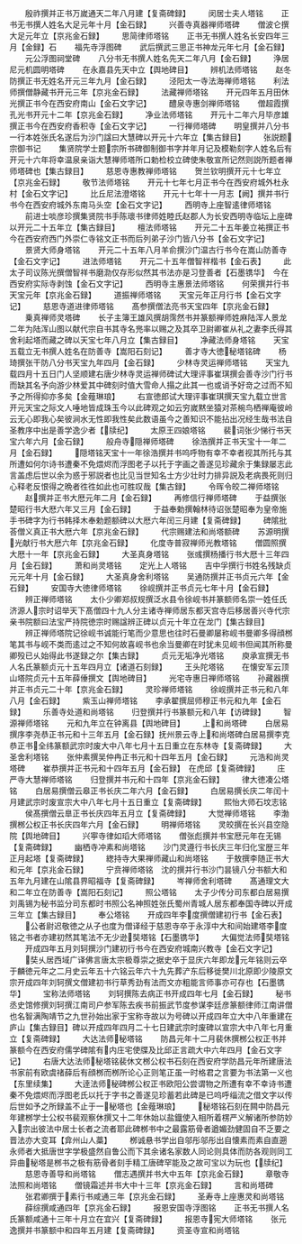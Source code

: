 <!-- { "loadSidebar": true } -->
　　殷祚撰并正书万嵗通天二年八月建【复斋碑録】
　　闵居士夫人塔铭
　　正书无书撰人姓名大足元年十月【金石録】
　　兴善寺真器禅师塔碑
　　僧波仑撰大足元年立【京兆金石録】
　　思简律师塔铭
　　正书无书撰人姓名长安四年三月【金録】石
　　福先寺浮图碑
　　武后撰武三思正书神龙元年七月【金石録】
　　元公浮图祠堂碑
　　八分书无书撰人姓名先天二年八月【金石録】
　　浄居尼元机圆明塔碑
　　在永嘉县先天中立【舆地碑目】
　　辨机法师塔铭
　　赵冬防撰正书无姓名开元三年九月【金石録】
　　泾阳太一寺法海禅师塔铭
　　利法师撰僧静藏书开元三年【京兆金石録】
　　法藏禅师塔铭
　　开元四年五月田休光撰正书今在西安府南山【金石文字记】
　　醴泉寺惠剑禅师塔铭
　　僧超霞撰孔光书开元十二年【京兆金石録】
　　净业法师塔铭
　　开元十二年六月毕彦雄撰正书今在西安府香积寺【金石文字记】
　　一行禅师塔碑
　　明皇撰并八分书一行本姓张氏名遂后为沙门諡曰大慧碑以开元十六年立【集古録目】
　　张説题宗御书记
　　集贤院学士题宗所书碑御制御书字并年月记及模勒刻字人姓名后有开元十六年将幸温泉亲诣大慧禅师塔所口勅检校立碑使朱敬宣所记然则説所题者禅师塔碑也【集古録目】
　　慈恩寺惠教禅师塔铭
　　贺兰钦明撰开元十七年立【京兆金石録】
　　敬节法师塔铭
　　开元十七年七月正书今在西安府城外杜永村【金石文字记】
　　比丘尼法澄塔铭
　　开元十七年十一月志【阙】撰并书行书今在西安府城外东南马头空【金石文字记】
　　西明寺上座智逺律师塔铭
　　前进士啖彦珍撰集贤院书手陈瓌书律师姓睦氏赵郡人为长安西明寺临坛上座碑以开元二十五年立【集古録目】
　　檀法师塔铭
　　开元二十五年姜立祐撰正书今在西安府西门外崇仁寺铭文正书而后列弟子沙门皆八分书【金石文字记】
　　景贤大师身塔铭
　　开元二十五年八月羊俞撰沙门温古行书今在嵩山防善寺【金石文字记】
　　进法师塔铭
　　开元二十五年僧智祥楷书【金石表】
　　此太子司议陈光撰僧智祥书磨泐仅存形似然其书法亦是习登善者【石墨镌华】　今在西安府实际寺剥蚀【金石文字记】
　　西明寺主惠景法师塔铭
　　何荣撰并行书天宝元年【京兆金石録】
　　道振禅师塔铭
　　天宝元年正月行书【金石文字记】
　　慈恩寺道进律师塔铭
　　髙参撰僧法亮书天宝四年【京兆金石録】
　　乗真禅师灵塔碑
　　长子主簿王雄风撰胡霈然书并篆额禅师姓麻陆浑人景龙二年为陆浑山图以献代宗自书其寺名兠率以赐之及其卒卫尉卿崔从礼之妻李氏得其舍利起塔而藏之碑以天宝七年八月立【集古録目】
　　净藏法师身塔铭
　　天宝五载立无书撰人姓名在防善寺【嵩阳石刻记】
　　善才寺大徳秘塔铭碑
　　杨琦撰张干防八分书天宝九年四月【金石録】
　　少林寺灵运禅师塔铭
　　天宝九载四月十五日门人坚顺建右唐少林寺灵运禅师碑试大理评事崔琪撰会善寺沙门行书而缺其名予向游少林爱其中碑刻时值大雪命人搨之此其一也或诮予好竒之过而不知予之所得抑亦多矣【金薤琳琅】
　　右宣徳郎试大理评事崔琪撰天宝九载立世言开元天宝之际文人唾地皆成珠玉今以此碑观之如云穷嵗黙坐猿对茶椀鸟栖禅庵彼岭云无心即我心矣彼涧水无性即我性矣此数语虽今之善知识不能拈出况经生哉书法自圣教序中出是善学逸少者【牍纪】
　　太原王四娘塔铭
　　裴词张少悌行书天宝六年六月【金石録】
　　般舟寺隠禅师塔碑
　　徐浩撰并正书天宝十一年二月【金石録】
　　隠塔铭天宝十一年徐浩撰并书呜呼物有幸不幸者视其所托与其所遭如何尔诗书遭秦不免煨烬而浮图老子以托于字画之善遂见珍藏余于集録屡志此言盖虑后世以余为惑于邪説者也比见当世知名士方少壮时力排异説及老病畏死则归心释老反恨得之晩者徃徃如此也可胜叹哉【集古録】
　　令晖令皎二禅师塔铭
　　赵撰并正书大厯元年二月【金石録】
　　再修信行禅师塔碑
　　于益撰张楚昭行书大厯六年又三月【金石録】
　　于益奉勅撰翰林待诏张楚昭奉为皇帝施手书碑字为行书韩择木奉勅题额碑以大厯六年闰三月建【复斋碑録】
　　碑隂批荅僧义真正书大厯六年【京兆金石録】
　　代宗赐建法和尚塔额碑
　　苏源明撰光献行书大厯六年【京兆金石録】
　　化度寺普寂禅师光教塔铭
　　僧圆照撰大厯十一年【京兆金石録】
　　大圣真身塔铭
　　张彧撰杨播行书大厯十三年四月【金石録】
　　萧和尚灵塔铭
　　定光上人塔铭
　　吉中孚撰行书姓名残缺贞元元年十月【金石録】
　　大圣真身舍利塔铭
　　吴通防撰并正书贞元六年【金石録】
　　安国寺大徳律师塔铭
　　徐岘撰并正书贞元七年十月【金石録】
　　辨正禅师塔铭
　　太仆少卿郑叔规撰泛水县令徐岘书并篆额师名崇一姓任氏济源人宗时诏举天下髙僧四十九人分主诸寺禅师居东都天宫寺后移居善兴寺代宗亲书院额曰法宝严持院徳宗时赐諡辨正碑以贞元十年立在龙门【集古録目】
　　辨正禅师塔院记徐岘书诚能行笔而少意思也往时石曼卿屡称岘书曼卿多得顔桞笔其书与岘不类而逺过之不知何故喜岘书也余当曼卿在时犹未见岘书但闻其所称曼卿殁已乆始得此书遂録之尔【集古録】
　　贞元无垢净光塔铭
　　庾承宣撰无书人名氏篆额贞元十五年四月立【诸道石刻録】
　　王头陀塔铭
　　在懐安军云顶山塔院贞元十五年薛倕撰文【舆地碑目】
　　光宅寺惠日禅师塔铭
　　孙藏器撰并正书贞元二十年【京兆金石録】
　　灵珍禅师塔铭
　　徐岘撰并正书元和八年八月【金石録】
　　紫玉山禅师塔铭
　　李承翟撰屈师穆正书元和九年【金石録】
　　乐善寺处道和尚塔铭
　　归登撰并行书篆额元和八年【访碑録】
　　智源禅师塔铭
　　元和九年立在钟离县【舆地碑目】
　　上和尚塔碑
　　白居易撰序李尧恭正书元和十三年五月【金石録】抚州景云寺上和尚塔碑白居易撰李克恭正书全纬篆额武宗时废大中八年七月十五日重立在东林寺【复斋碑録】
　　大圣舍利塔铭
　　张仲素撰吴仲冉正书元和十四年五月【金石録】
　　元浩和尚灵塔碑
　　崔恭撰并正书元和十四年五月【金石録】　在虎邱【复斋碑録】
　　庄严寺大慧禅师塔铭
　　归登撰并书元和十四年【京兆金石録】
　　律大徳凑公塔铭
　　白居易撰僧云皋正书长庆二年六月【金石録】
　　白居易撰长庆二年闰十月建武宗时废宣宗大中八年七月十五日重立【复斋碑録】
　　熙怡大师石坟志铭
　　侯髙撰僧云臯正书长庆四年五月立【复斋碑録】
　　大觉禅师塔铭
　　李渤撰桞公权正书长庆四年六月【金石録】
　　明禅师塔铭
　　灵皎撰在长兴县空隐院【舆地碑目】
　　兴寕寺律如瑫大师塔铭
　　僧张彪撰并书宝厯元年在无锡【复斋碑録】
　　幽栖寺冲素和尚塔铭
　　沙门灵遵行书长庆三年归化宝歴三年正月起塔【复斋碑録】
　　緫持寺大果禅师藏山和尚塔铭
　　于敖撰李随正书大和元年【京兆金石録】
　　宁贲禅师塔铭　沈的撰并行书沙门昙镜八分书额大和五年九月建在山隂县界昭福寺【复斋碑録】
　　岑禅师舍利塔碑
　　髙通理文大和二年立在防善寺【嵩阳石刻记】
　　照公塔铭
　　太子少传分司东都白居易撰刘禹锡为秘书监分司东都时书照公名神照姓张氏蜀州青城人居东都奉国寺碑以开成三年立【集古録目】
　　奉公塔铭
　　开成四年李度撰僧建初行书【金石表】
　　公者尉迟敬徳之从子也度为僧译经于慈恩寺卒于永淳中大和间始建塔李度铭之书者亦建初然其笔法不无少逊奘塔铭【石墨镌华】
　　大偏觉法师奘塔铭
　　开成四年五月刘轲撰沙门建初行书今在西安府城南兴教寺【金石文字记】
　　奘乆居西域广译佛言唐太宗极尊崇之据史卒于显庆六年即龙元年铭则云卒于麟徳元年之二月史云年五十六铭云年六十九先葬浐东后移徙樊川北原即少陵原文宗开成四年刘轲撰文僧建初书行草秀劲有法而文亦粗能言师事亦可存也【石墨镌华】
　　宝称法师塔铭
　　刘轲撰陈去病正书开成四年七月【金石録】
　　秘书丞史馆修撰刘轲撰江南司户参军陈去疾书前振武节度参谋李廷彦篆额律师江南讲僧也名智满陶靖节之九世孙始出家于宝称寺故以为号碑以开成四年立大中八年重建在庐山【集古録目】碑以开成四年四月二十七日建武宗时废碑以宣宗大中八年七月重立【复斋碑録】
　　大达法师秘塔铭
　　防昌元年十二月裴休撰桞公权正书并篆额今在西安府儒学碑隂有内庄宅使牒及比邱正言疏大中六年四月【金石文字记】
　　右唐大达法师秘塔铭裴休文桞公权书石刻在西安府学防昌元年所建唐法书家前有欧虞禇薛后有顔桞而桞所论心正则笔正虽一时格君之言要为书法第一义也【东里续集】
　　大逹法师秘碑桞公权正书欧阳公尝谓物之所遭有幸不幸诗书遭秦不免煨烬而浮图老氏以托于字书之善遂见珍蓄若此碑是已呜呼缁流之借文字以传后世如予之所録盖不止于一秘塔也【金薤琳琅】
　　秘塔铭石刻在闗中防昌元年建桞学士公权书裴观察休撰又十二年休始以盐鐡使入相所着楞严义解诸所参防妙入宗出彼法中居士长者之流者耶此碑桞书中之最露筋骨者遒媚劲健固自不乏要之晋法亦大变耳【弇州山人藁】
　　桞诚悬书学出自邬彤邬彤出自懐素而素自直遡永师者大抵唐世字学极盛然自鲁公而下其余诸名家数人同论则具体而防各观则同工异曲秘塔是桞书之极有筋骨者刻手精工唐碑罕能及之故可宝以为玩也【牍纪】
　　慈恩寺善导和尚塔铭
　　僧志遇撰并书大中五年【京兆金石録】
　　章敬寺法照和尚塔铭
　　僧镜霜述并书大中十三年【京兆金石録】
　　言和尚塔碑
　　张君卿撰于素行书咸通三年【京兆金石録】
　　圣寿寺上座惠灵和尚塔铭
　　薛综撰咸通四年【京兆金石録】
　　报恩安国寺浮图铭
　　正书无书撰人名氏篆额咸通十三年十月立在宜兴【复斋碑録】
　　报恩寺宪大师塔铭
　　张元逸撰并书篆额中和四年五月建【复斋碑録】
　　资圣寺宣和尚塔铭
